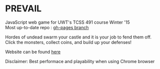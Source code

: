 # PREVAIL

JavaScript web game for UWT's TCSS 491 course Winter '15
<br>Most up-to-date repo : <a href="https://github.com/tedderem/TCSS491/tree/gh-pages">gh-pages branch</a>

Hordes of undead swarm your castle and it is your job to fend them off. Click the monsters, collect coins, and build up your defenses! 

Website can be found <a href="http://tedderem.github.io/TCSS491">here</a>

Disclaimer: Best performace and playability when using Chrome browser
